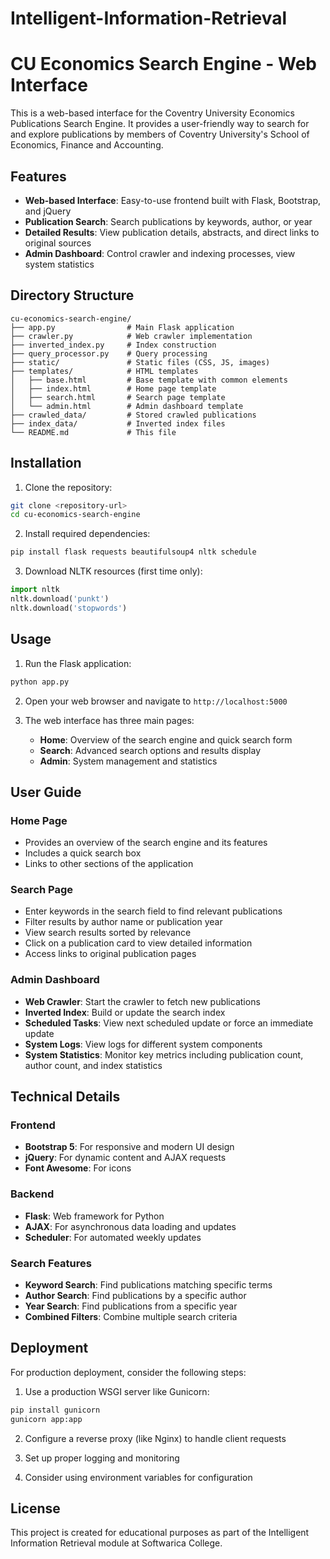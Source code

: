 # Intelligent-Information-Retrieval
# CU Economics Search Engine - Web Interface

This is a web-based interface for the Coventry University Economics Publications Search Engine. It provides a user-friendly way to search for and explore publications by members of Coventry University's School of Economics, Finance and Accounting.

## Features

- **Web-based Interface**: Easy-to-use frontend built with Flask, Bootstrap, and jQuery
- **Publication Search**: Search publications by keywords, author, or year
- **Detailed Results**: View publication details, abstracts, and direct links to original sources
- **Admin Dashboard**: Control crawler and indexing processes, view system statistics

## Directory Structure

```
cu-economics-search-engine/
├── app.py                # Main Flask application
├── crawler.py            # Web crawler implementation
├── inverted_index.py     # Index construction
├── query_processor.py    # Query processing
├── static/               # Static files (CSS, JS, images)
├── templates/            # HTML templates
│   ├── base.html         # Base template with common elements
│   ├── index.html        # Home page template
│   ├── search.html       # Search page template
│   └── admin.html        # Admin dashboard template
├── crawled_data/         # Stored crawled publications
├── index_data/           # Inverted index files
└── README.md             # This file
```

## Installation

1. Clone the repository:
```bash
git clone <repository-url>
cd cu-economics-search-engine
```

2. Install required dependencies:
```bash
pip install flask requests beautifulsoup4 nltk schedule
```

3. Download NLTK resources (first time only):
```python
import nltk
nltk.download('punkt')
nltk.download('stopwords')
```

## Usage

1. Run the Flask application:
```bash
python app.py
```

2. Open your web browser and navigate to `http://localhost:5000`

3. The web interface has three main pages:
   - **Home**: Overview of the search engine and quick search form
   - **Search**: Advanced search options and results display
   - **Admin**: System management and statistics

## User Guide

### Home Page
- Provides an overview of the search engine and its features
- Includes a quick search box
- Links to other sections of the application

### Search Page
- Enter keywords in the search field to find relevant publications
- Filter results by author name or publication year
- View search results sorted by relevance
- Click on a publication card to view detailed information
- Access links to original publication pages

### Admin Dashboard
- **Web Crawler**: Start the crawler to fetch new publications
- **Inverted Index**: Build or update the search index
- **Scheduled Tasks**: View next scheduled update or force an immediate update
- **System Logs**: View logs for different system components
- **System Statistics**: Monitor key metrics including publication count, author count, and index statistics

## Technical Details

### Frontend
- **Bootstrap 5**: For responsive and modern UI design
- **jQuery**: For dynamic content and AJAX requests
- **Font Awesome**: For icons

### Backend
- **Flask**: Web framework for Python
- **AJAX**: For asynchronous data loading and updates
- **Scheduler**: For automated weekly updates

### Search Features
- **Keyword Search**: Find publications matching specific terms
- **Author Search**: Find publications by a specific author
- **Year Search**: Find publications from a specific year
- **Combined Filters**: Combine multiple search criteria

## Deployment

For production deployment, consider the following steps:

1. Use a production WSGI server like Gunicorn:
```bash
pip install gunicorn
gunicorn app:app
```

2. Configure a reverse proxy (like Nginx) to handle client requests

3. Set up proper logging and monitoring

4. Consider using environment variables for configuration

## License

This project is created for educational purposes as part of the Intelligent Information Retrieval module at Softwarica College.
